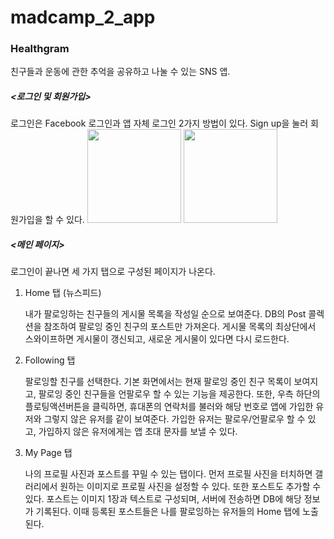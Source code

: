 # madcamp_2_app

### Healthgram

친구들과 운동에 관한 추억을 공유하고 나눌 수 있는 SNS 앱.

##### <로그인 및 회원가입>

로그인은 Facebook 로그인과 앱 자체 로그인 2가지 방법이 있다. Sign up을 눌러 회원가입을 할 수 있다.
<img width="150" src="https://user-images.githubusercontent.com/29402508/104631232-52190800-56df-11eb-8276-ef8a50f57ef4.png">
<img width="150" src="https://user-images.githubusercontent.com/29402508/104631237-534a3500-56df-11eb-8284-92a0b422c904.png">
##### <메인 페이지>

로그인이 끝나면 세 가지 탭으로 구성된 페이지가 나온다.

1. Home 탭 (뉴스피드)

   내가 팔로잉하는 친구들의 게시물 목록을 작성일 순으로 보여준다. DB의 Post 콜렉션을 참조하여 팔로잉 중인 친구의 포스트만 가져온다.
   게시물 목록의 최상단에서 스와이프하면 게시물이 갱신되고, 새로운 게시물이 있다면 다시 로드한다.

2. Following 탭

   팔로잉할 친구를 선택한다. 기본 화면에서는 현재 팔로잉 중인 친구 목록이 보여지고, 팔로잉 중인 친구들을 언팔로우 할 수 있는 기능을 제공한다.
   또한, 우측 하단의 플로팅액션버튼을 클릭하면, 휴대폰의 연락처를 불러와 해당 번호로 앱에 가입한 유저와 그렇지 않은 유저를 같이 보여준다. 가입한 유저는 팔로우/언팔로우 할 수 있고, 가입하지 않은 유저에게는 앱 초대 문자를 보낼 수 있다.

3. My Page 탭

   나의 프로필 사진과 포스트를 꾸밀 수 있는 탭이다. 먼저 프로필 사진을 터치하면 갤러리에서 원하는 이미지로 프로필 사진을 설정할 수 있다. 또한 포스트도 추가할 수 있다. 포스트는 이미지 1장과 텍스트로 구성되며, 서버에 전송하면 DB에 해당 정보가 기록된다. 이때 등록된 포스트들은 나를 팔로잉하는 유저들의 Home 탭에 노출된다.
